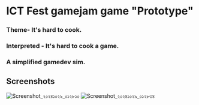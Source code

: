 # ICT Fest gamejam game "Prototype"
### Theme- It's hard to cook. 
### Interpreted - It's hard to cook a game.
### A simplified gamedev sim.

## Screenshots
![Screenshot_২০২৪১০২৯_০১২৮১০](https://github.com/user-attachments/assets/1434d3e4-c549-43ef-8e90-bf3d6cd7ebf3)
![Screenshot_২০২৪১০২৯_০১২৮৩৪](https://github.com/user-attachments/assets/fb525b52-a3de-4d32-93b5-7bea7ac9299f)
